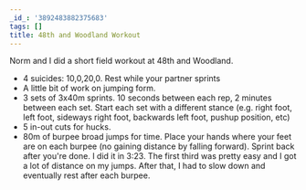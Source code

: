 ```yaml
---
_id_: '3892483882375683'
tags: []
title: 48th and Woodland Workout
---
```


Norm and I did a short field workout at 48th and Woodland.

- 4 suicides: 10,0,20,0. Rest while your partner sprints
- A little bit of work on jumping form.
- 3 sets of 3x40m sprints. 10 seconds between each rep, 2 minutes between each set. Start each set with a different stance (e.g. right foot, left foot, sideways right foot, backwards left foot, pushup position, etc)
- 5 in-out cuts for hucks.
- 80m of burpee broad jumps for time. Place your hands where your feet are on each burpee (no gaining distance by falling forward). Sprint back after you're done. I did it in 3:23. The first third was pretty easy and I got a lot of distance on my jumps. After that, I had to slow down and eventually rest after each burpee. 
